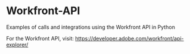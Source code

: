 # Workfront-API
Examples of calls and integrations using the Workfront API in Python

For the Workfront API, visit: https://developer.adobe.com/workfront/api-explorer/
